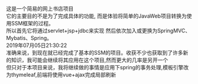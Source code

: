 这是一个简易的网上书店项目  
它的主要目的不是为了完成具体的功能, 而是体验将简单的JavaWeb项目转换为使用SSM框架的过程。   
所以首先它将通过servlet+jsp+jdbc来实现
然后依次加入或更换为SpringMVC、Mybatis、Spring。    
2019年07月05日21:30:22     
准确来说，到现在就已经完成了基本的SSM的项目。收获不少也获取到了许多新的知识，我可能会继续将其应用在这个项目,然而更大的几率是另开一个     
但只对于本项目来说，我将继续做的事情是应用下spring的事务处理,模板引擎改为thymeleaf,前端将使用vue+ajax完成局部刷新
